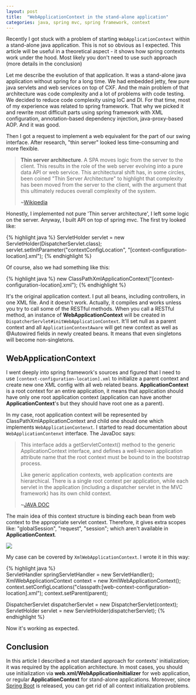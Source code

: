 ```yaml
---
layout: post
title:  "WebApplicationContext in the stand-alone application"
categories: java, spring mvc, spring framework, context 
---
```

Recently I got stuck with a problem of starting `WebApplicationContext` within a stand-alone java application. This is not so obvious as I expected. This article will be useful in a theoretical aspect - it shows how spring contexts work under the hood. Most likely you don't need to use such approach (more details in the conclusion) 

Let me describe the evolution of that application. It was a stand-alone java application without spring for a long time. We had embedded jetty, few pure java servlets and web services on top of CXF. And the main problem of that architecture was code complexity and a lot of problems with code testing. We decided to reduce code complexity using IoC and DI. For that time, most of my experience was related to spring framework. That why we picked it and rewrite most difficult parts using spring framework with XML configuration, annotation-based dependency injection, java-proxy-based AOP. And it was good.

Then I got a request to implement a web equivalent for the part of our swing interface. After research, "thin server" looked less time-consuming and more flexible.

> **Thin server architecture**. A SPA moves logic from the server to the client. This results in the role of the web server evolving into a pure data API or web service. This architectural shift has, in some circles, been coined "Thin Server Architecture" to highlight that complexity has been moved from the server to the client, with the argument that this ultimately reduces overall complexity of the system.
>
>~[Wikipedia](https://en.wikipedia.org/wiki/Single-page_application#Thin_server_architecture)

Honestly, I implemented not pure 'Thin server architecture', I left some logic on the server. Anyway, I built API on top of spring mvc. The first try looked like:

{% highlight java %}
ServletHolder servlet = new ServletHolder(DispatcherServlet.class);
servlet.setInitParameter("contextConfigLocation", "[context-configuration-location].xml");
{% endhighlight %}

Of course, also we had something like this:

{% highlight java %}
new ClassPathXmlApplicationContext("[context-configuration-location].xml");
{% endhighlight %}

It's the original application context. I put all beans, including controllers, in one XML file. And it doesn't work. Actually, it compiles and works unless you try to call some of the RESTful methods. When you call a RESTful method, an instance of **WebApplicationContext** will be created in `DispatcherServlet#initWebApplicationContext`. It'll set null as a parent context and all `ApplicationContextAware` will get new context as well as @Autowired fields in newly created beans. It means that even singletons will become non-singletons.

## WebApplicationContext

I went deeply into spring framework's sources and figured that I need to use `[context-configuration-location].xml` to initialize a parent context and create new one XML config with all web related beans. **ApplicationContext** is a root context for an entire application, it means that application should have only one root application context (application can have another **ApplicationContext**'s but they should have root one as a parent).

In my case, root application context will be represented by ClassPathXmlApplicationContext and child one should one which implements `WebApplicationContenxt`. I started to read documentation about `WebApplicationContenxt` interface. The JavaDoc says:

>This interface adds a getServletContext() method to the generic ApplicationContext interface, and defines a well-known application attribute name that the root context must be bound to in the bootstrap process.
>
>Like generic application contexts, web application contexts are hierarchical. There is a single root context per application, while each servlet in the application (including a dispatcher servlet in the MVC framework) has its own child context.
>
>~[JAVA DOC](http://docs.spring.io/spring/docs/current/javadoc-api/org/springframework/web/context/WebApplicationContext.html)

The main idea of this context structure is binding each bean from web context to the appropriate servlet context. Therefore, it gives extra scopes like: "globalSession", "request", "session"; which aren't available in **ApplicationContext**.

<p>
<img src="{{ site.url }}/assets/webappcontext.png" class="img-responsive">
</p>

My case can be covered by `XmlWebApplicationContext`. I wrote it in this way:

{% highlight java %}            
ServletHandler springServletHandler = new ServletHandler();
XmlWebApplicationContext context = new XmlWebApplicationContext();
context.setConfigLocations("classpath:[web-context-configuration-location].xml");
context.setParent(parent);

DispatcherServlet dispatcherServlet = new DispatcherServlet(context);
ServletHolder servlet = new ServletHolder(dispatcherServlet);
{% endhighlight %}

Now it's working as expected.

## Conclusion

In this article I described a not standard approach for contexts' initialization; it was required by the application architecture. In most cases, you should use initialization via **web.xml/WebApplicationInitializer** for web application, or regular **ApplicationContext** for stand-alone applications. Moreover, since [Spring Boot](http://projects.spring.io/spring-boot/) is released, you can get rid of all context initialization problems.
